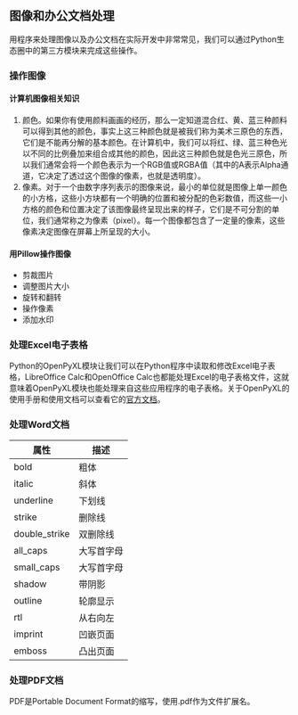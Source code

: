 ## 图像和办公文档处理

用程序来处理图像以及办公文档在实际开发中非常常见，我们可以通过Python生态圈中的第三方模块来完成这些操作。

### 操作图像

#### 计算机图像相关知识

1. 颜色。如果你有使用颜料画画的经历，那么一定知道混合红、黄、蓝三种颜料可以得到其他的颜色，事实上这三种颜色就是被我们称为美术三原色的东西，它们是不能再分解的基本颜色。在计算机中，我们可以将红、绿、蓝三种色光以不同的比例叠加来组合成其他的颜色，因此这三种颜色就是色光三原色，所以我们通常会将一个颜色表示为一个RGB值或RGBA值（其中的A表示Alpha通道，它决定了透过这个图像的像素，也就是透明度）。
2. 像素。对于一个由数字序列表示的图像来说，最小的单位就是图像上单一颜色的小方格，这些小方块都有一个明确的位置和被分配的色彩数值，而这些一小方格的颜色和位置决定了该图像最终呈现出来的样子，它们是不可分割的单位，我们通常称之为像素（pixel）。每一个图像都包含了一定量的像素，这些像素决定图像在屏幕上所呈现的大小。

#### 用Pillow操作图像

- 剪裁图片
- 调整图片大小
- 旋转和翻转
- 操作像素
- 添加水印

### 处理Excel电子表格

Python的OpenPyXL模块让我们可以在Python程序中读取和修改Excel电子表格，LibreOffice Calc和OpenOffice Calc也都能处理Excel的电子表格文件，这就意味着OpenPyXL模块也能处理来自这些应用程序的电子表格。关于OpenPyXL的使用手册和使用文档可以查看它的[官方文档](https://openpyxl.readthedocs.io/en/stable/#)。

### 处理Word文档

| 属性          | 描述       |
| ------------- | ---------- |
| bold          | 粗体       |
| italic        | 斜体       |
| underline     | 下划线     |
| strike        | 删除线     |
| double_strike | 双删除线   |
| all_caps      | 大写首字母 |
| small_caps    | 大写首字母 |
| shadow        | 带阴影     |
| outline       | 轮廓显示   |
| rtl           | 从右向左   |
| imprint       | 凹嵌页面   |
| emboss        | 凸出页面   |


### 处理PDF文档

PDF是Portable Document Format的缩写，使用.pdf作为文件扩展名。
